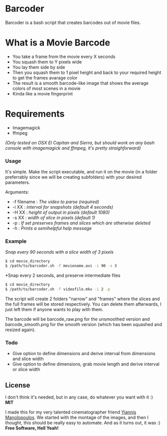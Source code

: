 # Barcoder

Barcoder is a bash script that creates barcodes out of movie files.

# What is a Movie Barcode

  - You take a frame from the movie every X seconds
  - You squash them to Y pixels wide
  - You lay them side by side
  - Then you squash them to 1 pixel height and back to your required height to get the frames avarage color
  - The result is a smooth barcode-like image that shows the average colors of most scenes in a movie
  - Kinda like a movie fingerprint
  
# Requirements

  - Imagemagick
  - ffmpeg

*(Only tested on OSX El Capitan and Sierra, but should work on any bash console with imagemagick and ffmpeg, it's pretty straighforward)*

### Usage

It's simple.
Make the script executable, and run it on the movie (in a folder preferrably since we will be creating subfolders) with your desired parameters.

Arguments:

 - -f filename : *The video to parse (required)*
 - -i XX : *interval for snapshots (default 4 seconds)*
 - -H XX : *height of output in pixels (default 1080)*
 - -s XX : *width of slice in pixels (default 1)*
 - -p : *If set preserves frames and slices which are otherwise deleted*
 - -h : *Prints a semihelpful help message*

### Example

*Snap every 90 seconds with a slice width of 3 pixels*
```sh
$ cd movie_directory
$ /path/to/barcoder.sh -f moviename.avi -i 90 -s 3
```
*Snap every 2 seconds, and preserve intermediate files
```sh
$ cd movie_directory
$ /path/to/barcoder.sh -f videofile.mkv -i 2 -p
```

The script will create 2 folders "narrow" and "frames" where the slices and the full frames will be stored respectively. You can delete them afterwards, I just left them if anyone wants to play with them.

The barcode will be barcode_raw.png for the unsmoothed version and barcode_smooth.png for the smooth version (which has been squashed and resized again).



### Todo

 - Give option to define dimensions and derive interval from dimensions and slice width
 - Give option to define dimensions, grab movie length and derive interval or slice width

License
----
I don't think it's needed, but in any case, do whatever you want with it :)
**MIT**

I made this for my very talented cinematographer friend [Yiannis Manolopoulos](http://www.yiannismanolopoulos.com/).
We started with the montage of the images, and then I thought, this should be really easy to automate. And as it turns out, it was :)
**Free Software, Hell Yeah!**

